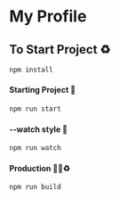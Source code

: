 # My Profile

## To Start Project ♻️

```sh
npm install
```

#### Starting Project 🚀

```sh
npm run start
```
#### --watch style 🌈
```sh
npm run watch
```

#### Production 🚀🌈♻️
```sh
npm run build
```